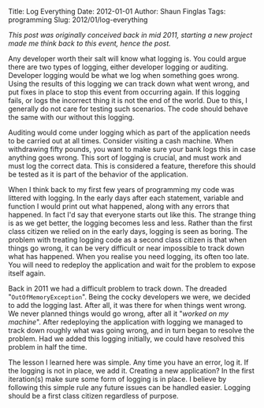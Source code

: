 Title: Log Everything
Date: 2012-01-01
Author: Shaun Finglas
Tags: programming
Slug: 2012/01/log-everything

*This post was originally conceived back in mid 2011, starting a new
project made me think back to this event, hence the post.*

Any developer worth their salt will know what logging is. You could
argue there are two types of logging, either developer logging or
auditing. Developer logging would be what we log when something goes
wrong. Using the results of this logging we can track down what went
wrong, and put fixes in place to stop this event from occurring again.
If this logging fails, or logs the incorrect thing it is not the end of
the world. Due to this, I generally do not care for testing such
scenarios. The code should behave the same with our without this
logging.

Auditing would come under logging which as part of the application needs
to be carried out at all times. Consider visiting a cash machine. When
withdrawing fifty pounds, you want to make sure your bank logs this in
case anything goes wrong. This sort of logging is crucial, and must work
and must log the correct data. This is considered a feature, therefore
this should be tested as it is part of the behavior of the application.

When I think back to my first few years of programming my code was
littered with logging. In the early days after each statement, variable
and function I would print out what happened, along with any errors that
happened. In fact I'd say that everyone starts out like this. The
strange thing is as we get better, the logging becomes less and less.
Rather than the first class citizen we relied on in the early days,
logging is seen as boring. The problem with treating logging code as a
second class citizen is that when things go wrong, it can be very
difficult or near impossible to track down what has happened. When you
realise you need logging, its often too late. You will need to redeploy
the application and wait for the problem to expose itself again.

Back in 2011 we had a difficult problem to track down. The dreaded
"`OutOfMemoryException`". Being the cocky developers we were, we decided
to add the logging last. After all, it was there for when things went
wrong. We never planned things would go wrong, after all it "*worked on
my machine*". After redeploying the application with logging we managed
to track down roughly what was going wrong, and in turn began to resolve
the problem. Had we added this logging initially, we could have resolved
this problem in half the time.

The lesson I learned here was simple. Any time you have an error, log
it. If the logging is not in place, we add it. Creating a new
application? In the first iteration(s) make sure some form of logging is
in place. I believe by following this simple rule any future issues can
be handled easier. Logging should be a first class citizen regardless of
purpose.